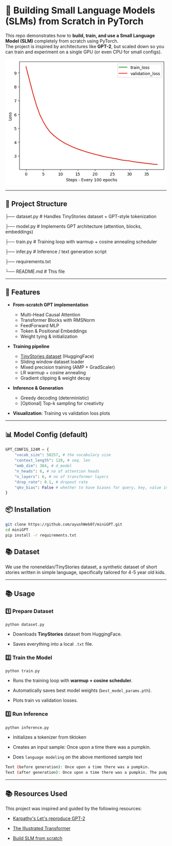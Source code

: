 # 🧠 Building Small Language Models (SLMs) from Scratch in PyTorch

This repo demonstrates how to **build, train, and use a Small Language Model (SLM)** completely from scratch using PyTorch.  
The project is inspired by architectures like **GPT-2**, but scaled down so you can train and experiment on a single GPU (or even CPU for small configs).

![Loss vs Epochs graph](assets/loss_graph.png)


---

## 📂 Project Structure
├── dataset.py # Handles TinyStories dataset + GPT-style tokenization

├── model.py # Implements GPT architecture (attention, blocks, embeddings)

├── train.py # Training loop with warmup + cosine annealing scheduler

├── infer.py # Inference / text generation script

├── requirements.txt

└── README.md # This file


---

## 🚀 Features
- **From-scratch GPT implementation**  
  - Multi-Head Causal Attention  
  - Transformer Blocks with RMSNorm  
  - FeedForward MLP  
  - Token & Positional Embeddings
  - Weight tying & initialization
  
- **Training pipeline**  
  - [TinyStories dataset](https://huggingface.co/datasets/roneneldan/TinyStories) (HuggingFace)  
  - Sliding window dataset loader  
  - Mixed precision training (AMP + GradScaler)  
  - LR warmup + cosine annealing  
  - Gradient clipping & weight decay
    
- **Inference & Generation**  
  - Greedy decoding (deterministic)  
  - [Optional] Top-k sampling for creativity
 
- **Visualization**: Training vs validation loss plots  

---

## 📊 Model Config (default)
```python
GPT_CONFIG_124M = {
    "vocab_size": 50257, # the vocabulary size
    "context_length": 128, # seq. len
    "emb_dim": 384, # d_model
    "n_heads": 6, # no of attention heads
    "n_layers": 6, # no of transformer layers
    "drop_rate": 0.1, # dropout rate
    "qkv_bias": False # whether to have biases for query, key, value in multi-head-attention blocks
}

```


## 📦 Installation

```bash
git clone https://github.com/ayushWeb07/miniGPT.git
cd miniGPT
pip install -r requirements.txt
```

## 📚 Dataset

We use the roneneldan/TinyStories
 dataset, a synthetic dataset of short stories written in simple language, specifically tailored for 4-5 year old kids.

---

## 📚 Usage
### 1️⃣ Prepare Dataset

`python dataset.py`

- Downloads **TinyStories** dataset from HuggingFace.
    
- Saves everything into a local `.txt` file.
    

### 2️⃣ Train the Model

`python train.py`

- Runs the training loop with **warmup + cosine scheduler**.
    
- Automatically saves best model weights (`best_model_params.pth`).
    
- Plots train vs validation losses.

### 3️⃣ Run Inference

`python inference.py`

- Initializes a tokenizer from tiktoken

- Creates an input sample: Once upon a time there was a pumpkin.

- Does `language modeling` on the above mentioned sample text

```bash
Text (before generation): Once upon a time there was a pumpkin.
Text (after generation): Once upon a time there was a pumpkin. The pumpkin loved to...
```

---

## 📚 Resources Used

This project was inspired and guided by the following resources:

- [Karpathy's Let's reproduce GPT-2](https://youtu.be/l8pRSuU81PU)

- [The Illustrated Transformer](https://jalammar.github.io/illustrated-transformer/)

- [Build SLM from scratch](https://youtu.be/pOFcwcwtv3k)



